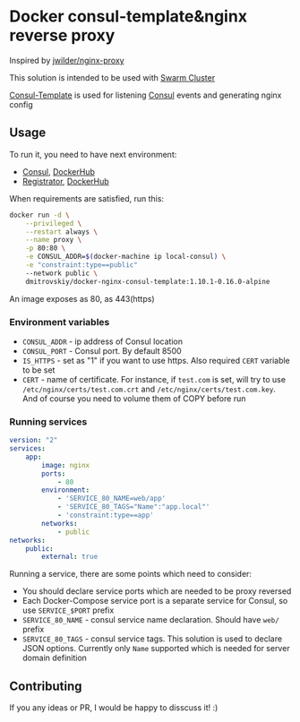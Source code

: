 # Docker consul-template&nginx reverse proxy

Inspired by [jwilder/nginx-proxy](https://github.com/jwilder/nginx-proxy)

This solution is intended to be used with [Swarm Cluster](https://docs.docker.com/swarm/install-manual/)

[Consul-Template](https://github.com/hashicorp/consul-template) is used for listening [Consul](https://github.com/hashicorp/consul) events and generating nginx config

## Usage

To run it, you need to have next environment:

- [Consul](https://github.com/hashicorp/consul), [DockerHub](https://hub.docker.com/_/consul/)
- [Registrator](https://github.com/gliderlabs/registrator), [DockerHub](https://hub.docker.com/r/gliderlabs/registrator/)

When requirements are satisfied, run this:

```bash
docker run -d \
    --privileged \
    --restart always \
    --name proxy \
    -p 80:80 \
    -e CONSUL_ADDR=$(docker-machine ip local-consul) \
    -e "constraint:type==public"
    --network public \
    dmitrovskiy/docker-nginx-consul-template:1.10.1-0.16.0-alpine
```

An image exposes as 80, as 443(https)

### Environment variables

- `CONSUL_ADDR` - ip address of Consul location
- `CONSUL_PORT` - Consul port. By default 8500
- `IS_HTTPS` - set as "1" if you want to use https. Also required `CERT` variable to be set
- `CERT` - name of certificate. For instance, if `test.com` is set, will try to use `/etc/nginx/certs/test.com.crt` and `/etc/nginx/certs/test.com.key`. And of course you need to volume them of COPY before run 

### Running services

```yaml
version: "2"
services:
    app:
        image: nginx
        ports:
            - 80
        environment:
            - 'SERVICE_80_NAME=web/app'
            - 'SERVICE_80_TAGS="Name":"app.local"'
            - 'constraint:type==app'
        networks:
            - public
networks:
    public:
        external: true
```

Running a service, there are some points which need to consider:

- You should declare service ports which are needed to be proxy reversed
- Each Docker-Compose service port is a separate service for Consul, so use `SERVICE_$PORT` prefix
- `SERVICE_80_NAME` - consul service name declaration. Should have `web/` prefix
- `SERVICE_80_TAGS` - consul service tags. 
This solution is used to declare JSON options. Currently only `Name` supported which is needed for server domain definition

## Contributing
If you any ideas or PR, I would be happy to disscuss it! :)
